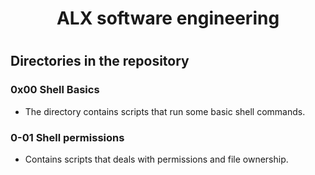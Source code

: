 <h1 align="center">ALX software engineering<h1>

## Directories in the repository</h1>

### 0x00 Shell Basics

- The directory contains scripts that run some basic shell commands.

### 0-01 Shell permissions

- Contains scripts that deals with permissions and file ownership.
